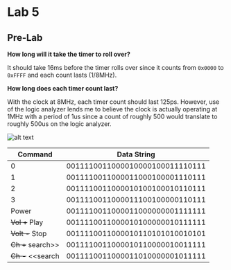 Lab 5
====

## Pre-Lab

**How long will it take the timer to roll over?**

It should take 16ms before the timer rolls over since it counts from `0x0000` to `0xFFFF` and each count lasts (1/8MHz).

**How long does each timer count last?**

With the clock at 8MHz, each timer count should last 125ps. However, use of the logic analyzer lends me to believe the clock is actually operating at 1MHz with a period of 1us since a count of roughly 500 would translate to roughly 500us on the logic analyzer.

![alt text](http://i.imgur.com/rKiKi6n.png "GO ARMY, BEAT AIR FORCE")


| Command  |           Data String           |
|----------|:-------------------------------:|
| 0        | 0011110011000010000100011110111 |
| 1        | 0011110011000011000100001110111 |
| 2        | 0011110011000010100100010110111 |
| 3        | 0011110011000011100100000110111 |
| Power      | 0011110011000011000000001111111 |
| ~~Vol +~~ Play     | 0011110011000010100000010111111 |
| ~~Volt -~~ Stop     | 0011110011000010110101010010101 |
| ~~Ch +~~ search>> | 0011110011000010110000010011111 |
| ~~Ch -~~ <<search | 0011110011000011010000001011111 |
